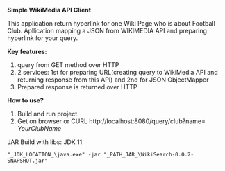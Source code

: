 **Simple WikiMedia API Client**

This application return hyperlink for one Wiki Page who is about Football Club. Apllication mapping a JSON from WIKIMEDIA API and preparing hyperlink for your query.

**Key features:**

1. query from GET method over HTTP
2. 2 services: 1st for preparing URL(creating query to WikiMedia API and returning response from this API) and 2nd for JSON ObjectMapper
3. Prepared response is returned over HTTP


**How to use?**

1. Build and run project.
2. Get on browser or CURL http://localhost:8080/query/club?name= _YourClubName_

JAR Build with libs:
JDK 11

`"_JDK_LOCATION_\java.exe" -jar "_PATH_JAR_\WikiSearch-0.0.2-SNAPSHOT.jar"`
